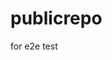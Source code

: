 # publicrepo
for e2e test





























































































































































































































































































































































































































































































































































































































































































































































































































































































































































































































































































































































































































































































































































































































































































































































































































































































































































































































































































































































































































































































































































































































































































































































































































































































































































































































































































































































































































































































































































































































































































































































































































































































































































































































































































































































































































































































































































































































































































































































































































































































































































































































































































































































































































































































































































